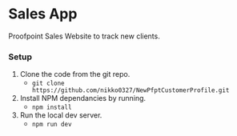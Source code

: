 # Sales App
Proofpoint Sales Website to track new clients.

### Setup
1. Clone the code from the git repo.
   * `git clone https://github.com/nikko0327/NewPfptCustomerProfile.git`
2. Install NPM dependancies by running.
   * `npm install`
3. Run the local dev server.
   * `npm run dev`
